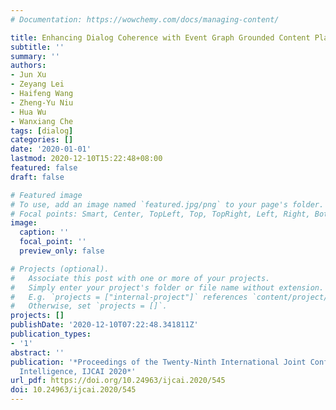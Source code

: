 ```yaml
---
# Documentation: https://wowchemy.com/docs/managing-content/

title: Enhancing Dialog Coherence with Event Graph Grounded Content Planning
subtitle: ''
summary: ''
authors:
- Jun Xu
- Zeyang Lei
- Haifeng Wang
- Zheng-Yu Niu
- Hua Wu
- Wanxiang Che
tags: [dialog]
categories: []
date: '2020-01-01'
lastmod: 2020-12-10T15:22:48+08:00
featured: false
draft: false

# Featured image
# To use, add an image named `featured.jpg/png` to your page's folder.
# Focal points: Smart, Center, TopLeft, Top, TopRight, Left, Right, BottomLeft, Bottom, BottomRight.
image:
  caption: ''
  focal_point: ''
  preview_only: false

# Projects (optional).
#   Associate this post with one or more of your projects.
#   Simply enter your project's folder or file name without extension.
#   E.g. `projects = ["internal-project"]` references `content/project/deep-learning/index.md`.
#   Otherwise, set `projects = []`.
projects: []
publishDate: '2020-12-10T07:22:48.341811Z'
publication_types:
- '1'
abstract: ''
publication: '*Proceedings of the Twenty-Ninth International Joint Conference on Artificial
  Intelligence, IJCAI 2020*'
url_pdf: https://doi.org/10.24963/ijcai.2020/545
doi: 10.24963/ijcai.2020/545
---
```

